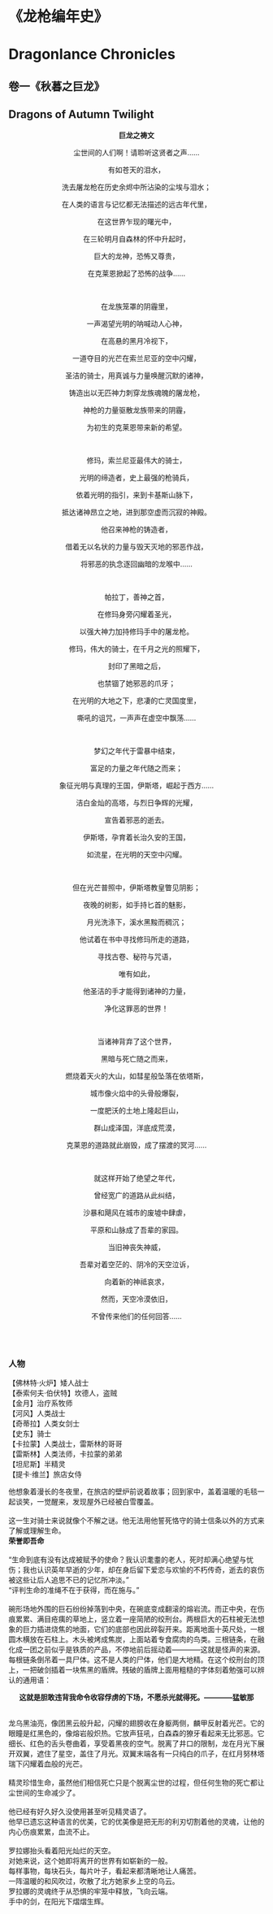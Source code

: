 # 《龙枪编年史》  
# Dragonlance Chronicles
## 卷一《秋暮之巨龙》  
## Dragons of Autumn Twilight  
**<p align="center">巨龙之祷文</p>**  
<p align="center">尘世间的人们啊！请聆听这贤者之声……</p>  
<p align="center">有如苍天的泪水，</p>  
<p align="center">洗去屠龙枪在历史余烬中所沾染的尘埃与泪水；</p>  
<p align="center">在人类的语言与记忆都无法描述的远古年代里，</p>  
<p align="center">在这世界乍现的曙光中，</p>  
<p align="center">在三轮明月自森林的怀中升起时，</p>  
<p align="center">巨大的龙神，恐怖又尊贵，</p>  
<p align="center">在克莱恩掀起了恐怖的战争……</p>  
<br/>
<p align="center">在龙族笼罩的阴霾里，</p>  
<p align="center">一声渴望光明的呐喊动人心神，</p>  
<p align="center">在高悬的黑月冷视下，</p>  
<p align="center">一道夺目的光芒在索兰尼亚的空中闪耀，</p>  
<p align="center">圣洁的骑士，用真诚与力量唤醒沉默的诸神，</p>  
<p align="center">铸造出以无匹神力刺穿龙族魂魄的屠龙枪，</p>  
<p align="center">神枪的力量驱散龙族带来的阴霾，</p>  
<p align="center">为初生的克莱恩带来新的希望。</p>  
<br/>
<p align="center">修玛，索兰尼亚最伟大的骑士，</p>  
<p align="center">光明的缔造者，史上最强的枪骑兵，</p>  
<p align="center">依着光明的指引，来到卡基斯山脉下，</p>  
<p align="center">抵达诸神昂立之地，进到那空虚而沉寂的神殿。</p>  
<p align="center">他召来神枪的铸造者，</p>  
<p align="center">借着无以名状的力量与毁天灭地的邪恶作战，</p>  
<p align="center">将邪恶的执念逐回幽暗的龙喉中……</p>  
<br/>
<p align="center">帕拉丁，善神之首，</p>  
<p align="center">在修玛身旁闪耀着圣光，</p>  
<p align="center">以强大神力加持修玛手中的屠龙枪。</p>  
<p align="center">修玛，伟大的骑士，在千月之光的照耀下，</p>  
<p align="center">封印了黑暗之后，</p>  
<p align="center">也禁锢了她邪恶的爪牙；</p>  
<p align="center">在光明的大地之下，悲凄的亡灵国度里，</p>  
<p align="center">嘶吼的诅咒，一声声在虚空中飘荡……</p>  
<br/>
<p align="center">梦幻之年代于雷暴中结束，</p>  
<p align="center">富足的力量之年代随之而来；</p>  
<p align="center">象征光明与真理的王国，伊斯塔，崛起于西方……</p>  
<p align="center">洁白金灿的高塔，与烈日争辉的光耀，</p>  
<p align="center">宣告着邪恶的逝去。</p>  
<p align="center">伊斯塔，孕育着长治久安的王国，</p>  
<p align="center">如流星，在光明的天空中闪耀。</p>  
<br/>
<p align="center">但在光芒普照中，伊斯塔教皇瞥见阴影；</p>  
<p align="center">夜晚的树影，如手持匕首的魅影，</p>  
<p align="center">月光洗涤下，溪水黑黢而稠沉；</p>  
<p align="center">他试着在书中寻找修玛所走的道路，</p>  
<p align="center">寻找古卷、秘符与咒语，</p>  
<p align="center">唯有如此，</p>  
<p align="center">他圣洁的手才能得到诸神的力量，</p>  
<p align="center">净化这罪恶的世界！</p>  
<br/>
<p align="center">当诸神背弃了这个世界，</p>  
<p align="center">黑暗与死亡随之而来，</p>  
<p align="center">燃烧着天火的大山，如彗星般坠落在依塔斯，</p>  
<p align="center">城市像火焰中的头骨般爆裂，</p>  
<p align="center">一度肥沃的土地上隆起巨山，</p>  
<p align="center">群山成泽国，洋底成荒漠，</p>  
<p align="center">克莱恩的道路就此崩毁，成了摆渡的冥河……</p>  
<br/>
<p align="center">就这样开始了绝望之年代，</p>  
<p align="center">曾经宽广的道路从此纠结，</p>  
<p align="center">沙暴和飓风在城市的废墟中肆虐，</p>  
<p align="center">平原和山脉成了吾辈的家园。</p>  
<p align="center">当旧神丧失神威，</p>  
<p align="center">吾辈对着空茫的、阴冷的天空泣诉，</p>  
<p align="center">向着新的神祗哀求，</p>  
<p align="center">然而，天空冷漠依旧，</p>  
<p align="center">不曾传来他们的任何回答……</p>  
<br/>
<br/>  
 
### 人物  
【佛林特·火炉】矮人战士  
【泰索何夫·伯伏特】坎德人，盗贼  
【金月】治疗系牧师  
【河风】人类战士  
【奇蒂拉】人类女剑士  
【史东】骑士  
【卡拉蒙】人类战士，雷斯林的哥哥  
【雷斯林】人类法师，卡拉蒙的弟弟  
【坦尼斯】半精灵  
【提卡·维兰】旅店女侍  


他想象着漫长的冬夜里，在旅店的壁炉前说着故事；回到家中，盖着温暖的毛毯一起谈笑，一觉醒来，发现屋外已经被白雪覆盖。  
<br/>
这一生对骑士来说就像个不解之谜。他无法用他誓死恪守的骑士信条以外的方式来了解或理解生命。  
**荣誉即吾命**  
<br/>
“生命到底有没有达成被赋予的使命？我认识耄耋的老人，死时却满心绝望与忧伤；我也认识英年早逝的少年，却在身后留下爱恋与欢愉的不朽传奇，逝去的哀伤被这些让后人追思不已的记忆所冲淡。”  
“评判生命的准绳不在于获得，而在施与。”  
<br/>
碗形场地外围的巨石纷纷掉落到中央，在碗底变成翻滚的熔岩流。而正中央，在伤痕累累、满目疮痍的草地上，竖立着一座简陋的绞刑台。两根巨大的石柱被无法想象的巨力插进烧焦的地面，它们的底部也因此碎裂开来。距离地面十英尺处，一根圆木横放在石柱上。木头被烤成焦炭，上面站着专食腐肉的鸟类。三根链条，在融化成一团之前似乎是铁质的产品，不停地前后摇动着————这就是怪声的来源。每根链条倒吊着一具尸体。这不是人类的尸体，他们是大地精。在这个绞刑台的顶上，一把破剑插着一块焦黑的盾牌。残破的盾牌上面用粗糙的字体刻着勉强可以辨认的通用语：  
**<p align="center">这就是胆敢违背我命令收容俘虏的下场，不愿杀光就得死。————猛敏那</p>**
<br/>
龙乌黑油亮，像团黑云般升起，闪耀的翅膀收在身躯两侧，麟甲反射着光芒。它的眼瞳是红黑色的，像熔岩般炽热。它放声狂吼，白森森的獠牙看起来无比邪恶。它细长、红色的舌头卷曲着，享受着黑夜的空气。脱离了井口的限制，龙在月光下展开双翼，遮住了星空，盖住了月光。双翼末端各有一只纯白的爪子，在红月努林塔瑞下闪耀着血般的光芒。  
<br/>
精灵珍惜生命，虽然他们相信死亡只是个脱离尘世的过程，但任何生物的死亡都让尘世间的生命减少了。  
<br/>
他已经有好久好久没使用甚至听见精灵语了。  
他早已遗忘这种语言的优美，它的优美像是把无形的利刃切割着他的灵魂，让他的内心伤痕累累，血流不止。  
<br/>
罗拉娜抬头看着阳光灿烂的天空。  
对她来说，这个她即将离开的世界有如崭新的一般。  
每样事物，每块石头，每片叶子，看起来都清晰地让人痛苦。  
一阵温暖的和风吹过，吹散了北方她家乡上空的乌云。  
罗拉娜的灵魂终于从恐惧的牢笼中释放，飞向云端。  
手中的剑，在阳光下熠熠生辉。  





